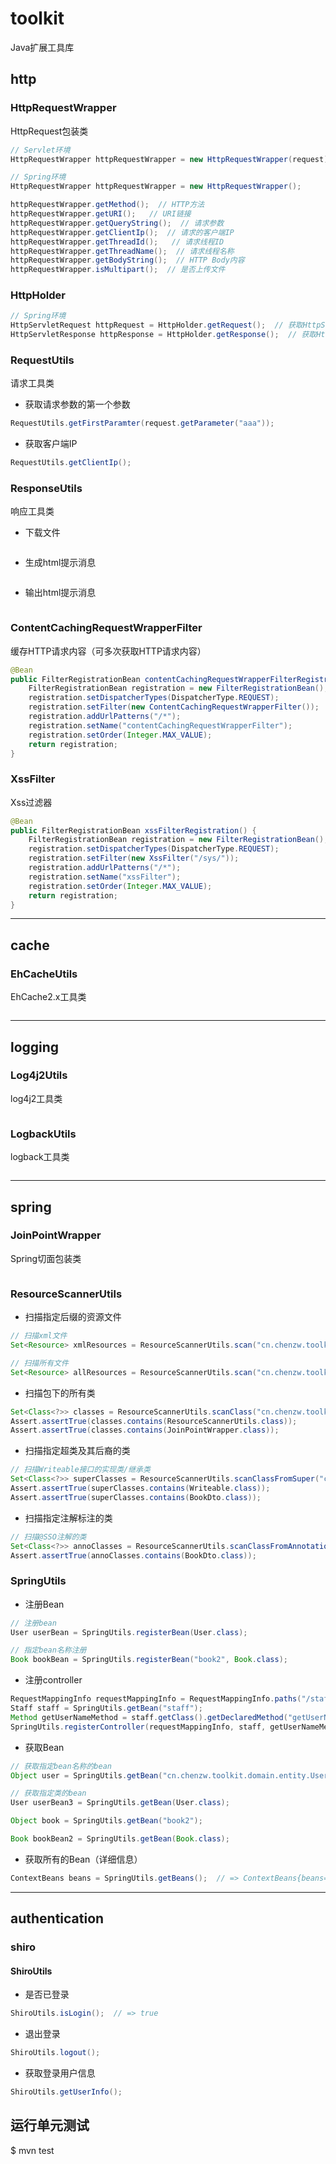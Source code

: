 # toolkit

Java扩展工具库

## http

### HttpRequestWrapper

HttpRequest包装类

``` java
// Servlet环境
HttpRequestWrapper httpRequestWrapper = new HttpRequestWrapper(request);

// Spring环境
HttpRequestWrapper httpRequestWrapper = new HttpRequestWrapper();

httpRequestWrapper.getMethod();  // HTTP方法
httpRequestWrapper.getURI();   // URI链接
httpRequestWrapper.getQueryString();  // 请求参数
httpRequestWrapper.getClientIp();  // 请求的客户端IP
httpRequestWrapper.getThreadId();   // 请求线程ID
httpRequestWrapper.getThreadName();  // 请求线程名称
httpRequestWrapper.getBodyString();  // HTTP Body内容
httpRequestWrapper.isMultipart();  // 是否上传文件
```

### HttpHolder

``` java
// Spring环境
HttpServletRequest httpRequest = HttpHolder.getRequest();  // 获取HttpServletRequest
HttpServletResponse httpResponse = HttpHolder.getResponse();  // 获取HttpServletResponse
```

### RequestUtils

请求工具类

- 获取请求参数的第一个参数

``` java
RequestUtils.getFirstParamter(request.getParameter("aaa"));
```

- 获取客户端IP

``` java
RequestUtils.getClientIp();
```

### ResponseUtils

响应工具类

- 下载文件

``` java

```

- 生成html提示消息

``` java

```

- 输出html提示消息

``` java

```

### ContentCachingRequestWrapperFilter

缓存HTTP请求内容（可多次获取HTTP请求内容）

``` java
@Bean
public FilterRegistrationBean contentCachingRequestWrapperFilterRegistration() {
    FilterRegistrationBean registration = new FilterRegistrationBean();
    registration.setDispatcherTypes(DispatcherType.REQUEST);
    registration.setFilter(new ContentCachingRequestWrapperFilter());
    registration.addUrlPatterns("/*");
    registration.setName("contentCachingRequestWrapperFilter");
    registration.setOrder(Integer.MAX_VALUE);
    return registration;
}

```

### XssFilter

Xss过滤器

``` java
@Bean
public FilterRegistrationBean xssFilterRegistration() {
    FilterRegistrationBean registration = new FilterRegistrationBean();
    registration.setDispatcherTypes(DispatcherType.REQUEST);
    registration.setFilter(new XssFilter("/sys/"));
    registration.addUrlPatterns("/*");
    registration.setName("xssFilter");
    registration.setOrder(Integer.MAX_VALUE);
    return registration;
}

```

---
## cache

### EhCacheUtils

EhCache2.x工具类

``` java

```
---

## logging

### Log4j2Utils

log4j2工具类

``` java

```

### LogbackUtils

logback工具类

``` java

```

---

## spring

### JoinPointWrapper

Spring切面包装类

``` java

```

### ResourceScannerUtils

- 扫描指定后缀的资源文件

``` java
// 扫描xml文件
Set<Resource> xmlResources = ResourceScannerUtils.scan("cn.chenzw.toolkit", ResourceScannerUtils.SUFFIX.XML);

// 扫描所有文件
Set<Resource> allResources = ResourceScannerUtils.scan("cn.chenzw.toolkit", ResourceScannerUtils.SUFFIX.ALL);
```

- 扫描包下的所有类

``` java
Set<Class<?>> classes = ResourceScannerUtils.scanClass("cn.chenzw.toolkit");
Assert.assertTrue(classes.contains(ResourceScannerUtils.class));
Assert.assertTrue(classes.contains(JoinPointWrapper.class));
```

- 扫描指定超类及其后裔的类

``` java
// 扫描Writeable接口的实现类/继承类
Set<Class<?>> superClasses = ResourceScannerUtils.scanClassFromSuper("cn.chenzw.toolkit", new Class[]{Writeable.class});
Assert.assertTrue(superClasses.contains(Writeable.class));
Assert.assertTrue(superClasses.contains(BookDto.class));
```

- 扫描指定注解标注的类

``` java
// 扫描@SSO注解的类
Set<Class<?>> annoClasses = ResourceScannerUtils.scanClassFromAnnotation("cn.chenzw.toolkit", new Class[]{SSO.class});
Assert.assertTrue(annoClasses.contains(BookDto.class));       
```

### SpringUtils

- 注册Bean

``` java
// 注册bean
User userBean = SpringUtils.registerBean(User.class);

// 指定bean名称注册
Book bookBean = SpringUtils.registerBean("book2", Book.class);
```

- 注册controller

``` java
RequestMappingInfo requestMappingInfo = RequestMappingInfo.paths("/staff/list").methods(RequestMethod.GET).build();
Staff staff = SpringUtils.getBean("staff");
Method getUserNameMethod = staff.getClass().getDeclaredMethod("getUserName",String.class);
SpringUtils.registerController(requestMappingInfo, staff, getUserNameMethod);

```

- 获取Bean

``` java
// 获取指定bean名称的bean
Object user = SpringUtils.getBean("cn.chenzw.toolkit.domain.entity.User#0");

// 获取指定类的bean
User userBean3 = SpringUtils.getBean(User.class);

Object book = SpringUtils.getBean("book2");

Book bookBean2 = SpringUtils.getBean(Book.class);
```

- 获取所有的Bean（详细信息）

``` java
ContextBeans beans = SpringUtils.getBeans();  // => ContextBeans{beans=[BeanDescriptor{name='appConfig', aliases=[], scope='singleton', type=class cn.chenzw.toolkit.spring.config.AppConfig$$EnhancerBySpringCGLIB$$6d190be5, resource='null', dependencies=[]}, BeanDescriptor{name='springUtils', aliases=[], scope='singleton', type=class cn.chenzw.toolkit.spring.util.SpringUtils, resource='cn.chenzw.toolkit.spring.config.AppConfig', dependencies=[]}], parentId='null'}

```

---

## authentication

### shiro

#### ShiroUtils

- 是否已登录

``` java
ShiroUtils.isLogin();  // => true
```

- 退出登录

``` java
ShiroUtils.logout();  
```

- 获取登录用户信息

``` java
ShiroUtils.getUserInfo();
```

## 运行单元测试

$ mvn test


